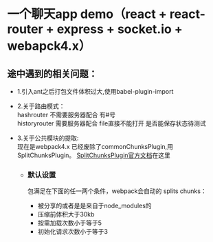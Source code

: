 # 一个聊天app demo（react + react-router + express + socket.io + webapck4.x）


## 途中遇到的相关问题：

 - 1.引入ant之后打包文件体积过大,使用babel-plugin-import

 - 2.关于路由模式：   
    hashrouter 不需要服务器配合  有#号    
    historyrouter 需要服务器配合  file直接不能打开  是否能保存状态待测试

- 3.关于公共模块的提取:   
  现在是webpack4.x  已经废除了commonChunksPlugin,用SplitChunksPlugin。
  [SplitChunksPlugin官方文档](https://webpack.js.org/plugins/split-chunks-plugin/#src/components/Sidebar/Sidebar.jsx)在这里

  - ### 默认设置

    包满足在下面的任一两个条件，webpack会自动的 splits chunks：
    -  被分享的或者是是来自于node_modules的
    -  压缩前体积大于30kb
    -  按需加载次数小于等于5
    -  初始化请求次数小于等于3




  


